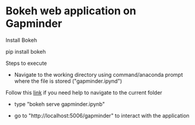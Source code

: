 # Bokeh web application on Gapminder

Install Bokeh

pip install bokeh

Steps to execute

- Navigate to the working directory using command/anaconda prompt where the file is stored ("gapminder.ipynd")

Follow this [link](http://www.watchingthenet.com/how-to-navigate-through-folders-when-using-windows-command-prompt.html) if you need help to navigate to the current folder

- type "bokeh serve gapminder.ipynb" 

- go to "http://localhost:5006/gapminder" to interact with the application 
